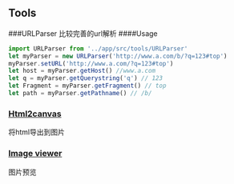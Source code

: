 ## Tools

###URLParser
比较完善的url解析
####Usage

```js
import URLParser from '../app/src/tools/URLParser'
let myParser = new URLParser('http://www.a.com/b/?q=123#top')
myParser.setURL('http://www.a.com/?q=123#top')
let host = myParser.getHost() //www.a.com
let q = myParser.getQuerystring('q') // 123
let Fragment = myParser.getFragment() // top
let path = myParser.getPathname() // /b/
```

### [Html2canvas](https://github.com/niklasvh/html2canvas)
将html导出到图片

###  [Image viewer](https://github.com/fengyuanchen/viewerjs)
图片预览
 
